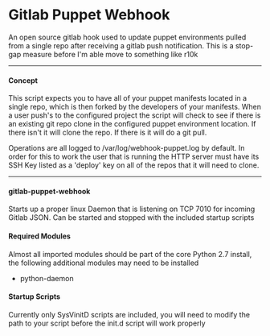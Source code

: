 Gitlab Puppet Webhook
=======

An open source gitlab hook used to update puppet environments pulled from a
single repo after receiving a gitlab push notification. This is a stop-gap
measure before I'm able move to something like r10k

---
#### Concept
This script expects you to have all of your puppet manifests located in a single
repo, which is then forked by the developers of your manifests. When a user push's
to the configured project the script will check to see if there is an existing
git repo clone in the configured puppet environment location. If there isn't it
will clone the repo. If there is it will do a git pull. 

Operations are all logged to /var/log/webhook-puppet.log by default. In order for
this to work the user that is running the HTTP server must have its SSH Key listed
as a 'deploy' key on all of the repos that it will need to clone. 

---
#### gitlab-puppet-webhook
  Starts up a proper linux Daemon that is listening on TCP 7010 for incoming
  Gitlab JSON. Can be started and stopped with the included startup scripts

#### Required Modules
  Almost all imported modules should be part of the core Python 2.7 install, the following additional modules
  may need to be installed

 * python-daemon

#### Startup Scripts
  Currently only SysVinitD scripts are included, you will need to modify the path to your script
  before the init.d script will work properly
